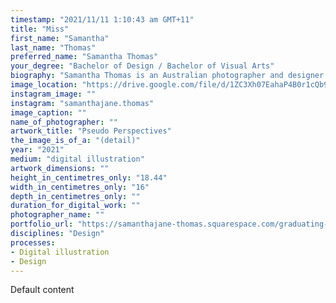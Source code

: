 ```yaml
---
timestamp: "2021/11/11 1:10:43 am GMT+11"
title: "Miss"
first_name: "Samantha"
last_name: "Thomas"
preferred_name: "Samantha Thomas"
your_degree: "Bachelor of Design / Bachelor of Visual Arts"
biography: "Samantha Thomas is an Australian photographer and designer whose art practice takes a conceptual and critical view on the world. In particular she comments on social issues, perceived normalities and stereotypes, and questions our function in the world. Working with photomedia, design and across various other mediums such as printmaking, Samantha explores the humour of the everyday and adopts this as a running theme throughout her work - utilising humour as a catalyst when addressing confronting ideals. Samantha is completing her Bachelor of Visual Arts majoring in Photomedia and Bachelor of Design in 2021 at the Australian National University (ANU) in the School of Art and Design. She has exhibited in Insight Out Exhibition with aMBUSH Gallery (2021), Amplified Together Graduating Exhibition (2020), Moneylab X: Economythologies (2020), 'Close and Far' at ANU (2019), ANU's Instagram Exhibition (2018), and has been recognised in the International (IPA), Monochrome and Chromatic Photography Awards."
image_location: "https://drive.google.com/file/d/1ZC3Xh07EahaP4B0r1cQb9GraiqBit9Lf/view?usp=sharing"
instagram_image: ""
instagram: "samanthajane.thomas"
image_caption: ""
name_of_photographer: ""
artwork_title: "Pseudo Perspectives"
the_image_is_of_a: "(detail)"
year: "2021"
medium: "digital illustration"
artwork_dimensions: ""
height_in_centimetres_only: "18.44"
width_in_centimetres_only: "16"
depth_in_centimetres_only: ""
duration_for_digital_work: ""
photographer_name: ""
portfolio_url: "https://samanthajane-thomas.squarespace.com/graduating-work"
disciplines: "Design"
processes:
- Digital illustration
- Design
---
```


Default content